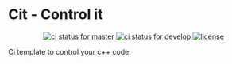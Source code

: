 # Cit - Control it


<p align="center">
  <a href="https://travis-ci.com/melg8/cit">
    <img src="https://travis-ci.com/melg8/cit.svg?branch=master" alt="ci status for master"/>
  </a>
  <a href="https://travis-ci.com/melg8/cit">
    <img src="https://travis-ci.com/melg8/cit.svg?branch=develop" alt="ci status for develop"/>
  </a>
  <a href="https://github.com/melg8/cit/blob/master/LICENSE">
    <img src="https://img.shields.io/badge/License-MIT-yellow.svg" alt="license"/>
  </a>
</p>


Ci template to control your c++ code.